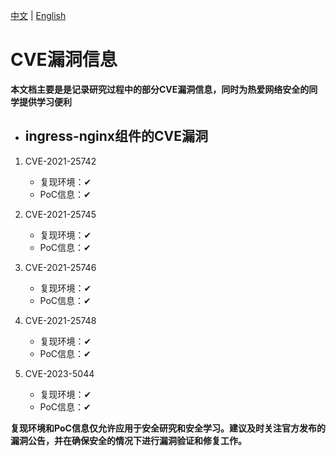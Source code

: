 [中文](README-zh.md) | [English](README.md)

# CVE漏洞信息

**本文档主要是是记录研究过程中的部分CVE漏洞信息，同时为热爱网络安全的同学提供学习便利**

* ## ingress-nginx组件的CVE漏洞
1. CVE-2021-25742
    - 复现环境：✔
    - PoC信息：✔

2. CVE-2021-25745
    - 复现环境：✔
    - PoC信息：✔

3. CVE-2021-25746
    - 复现环境：✔
    - PoC信息：✔

4. CVE-2021-25748
    - 复现环境：✔
    - PoC信息：✔

5. CVE-2023-5044
    - 复现环境：✔
    - PoC信息：✔

**复现环境和PoC信息仅允许应用于安全研究和安全学习。建议及时关注官方发布的漏洞公告，并在确保安全的情况下进行漏洞验证和修复工作。**